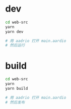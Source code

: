 # dev

```bash
cd web-src
yarn
yarn dev

# 用 aadrio 打开 main.aardio
# 然后运行
```

# build

```bash
cd web-src
yarn
yarn build

# 用 aadrio 打开 main.aardio
# 然后发布
```
